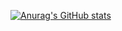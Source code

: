 [![Anurag's GitHub stats](https://github-readme-stats.vercel.app/api?username=Anony0S&theme=radical)](https://github.com/anuraghazra/github-readme-stats)

